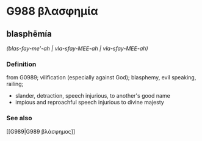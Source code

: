 # G988 βλασφημία

## blasphēmía

_(blas-fay-me'-ah | vla-sfay-MEE-ah | vla-sfay-MEE-ah)_

### Definition

from G0989; vilification (especially against God); blasphemy, evil speaking, railing; 

- slander, detraction, speech injurious, to another's good name
- impious and reproachful speech injurious to divine majesty

### See also

[[G989|G989 βλάσφημος]]

